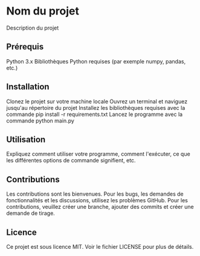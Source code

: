 # Nom du projet
Description du projet

## Prérequis
Python 3.x
Bibliothèques Python requises (par exemple numpy, pandas, etc.)
## Installation
Clonez le projet sur votre machine locale
Ouvrez un terminal et naviguez jusqu'au répertoire du projet
Installez les bibliothèques requises avec la commande pip install -r requirements.txt
Lancez le programme avec la commande python main.py
## Utilisation
Expliquez comment utiliser votre programme, comment l'exécuter, ce que les différentes options de commande signifient, etc.

## Contributions
Les contributions sont les bienvenues. Pour les bugs, les demandes de fonctionnalités et les discussions, utilisez les problèmes GitHub. Pour les contributions, veuillez créer une branche, ajouter des commits et créer une demande de tirage.

## Licence
Ce projet est sous licence MIT. Voir le fichier LICENSE pour plus de détails.
